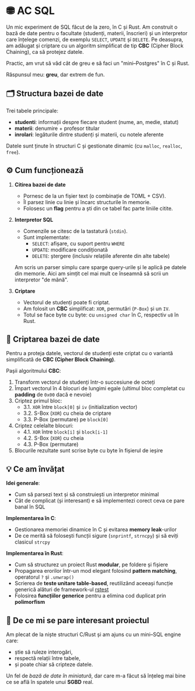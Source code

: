 # ⛃ AC SQL

Un mic experiment de SQL făcut de la zero, în C și Rust.
Am construit o bază de date pentru o facultate (studenți, materii, înscrieri) și un interpretor care înțelege comenzi,
de exemplu `SELECT`, `UPDATE` și `DELETE`.
Pe deasupra, am adăugat și criptare cu un algoritm simplificat de tip **CBC** (Cipher Block Chaining), ca să protejez datele.

Practic, am vrut să văd cât de greu e să faci un "mini–Postgres" în C și Rust.

Răspunsul meu: **greu**, dar extrem de fun.


## 🗂 Structura bazei de date

Trei tabele principale:
- **studenti**: informații despre fiecare student (nume, an, medie, statut)
- **materii**: denumire + profesor titular
- **inrolari**: legăturile dintre studenți și materii, cu notele aferente

Datele sunt ținute în structuri C și gestionate dinamic (cu `malloc`, `realloc`, `free`).


## ⚙️ Cum funcționează

1. **Citirea bazei de date**
   - Pornesc de la un fișier text (o combinație de TOML + CSV).
   - Îl parsez linie cu linie și încarc structurile în memorie.
   - Folosesc un **flag** pentru a ști din ce tabel fac parte liniile citite.

2. **Interpretor SQL**
   - Comenzile se citesc de la tastatură (`stdin`).
   - Sunt implementate:
     - `SELECT`: afișare, cu suport pentru `WHERE`
     - `UPDATE`: modificare condiționată
     - `DELETE`: ștergere (inclusiv relațiile aferente din alte tabele)

   Am scris un parser simplu care sparge query-urile și le aplică pe datele din memorie.
   Aici am simțit cel mai mult ce înseamnă să scrii un interpretor "de mână".

3. **Criptare**
   - Vectorul de studenți poate fi criptat.
   - Am folosit un **CBC** simplificat: `XOR`, permutări (`P-Box`) și un `IV`.
   - Totul se face byte cu byte: cu `unsigned char` în C, respectiv `u8` în Rust.

## 🔐 Criptarea bazei de date

Pentru a proteja datele, vectorul de studenți este criptat cu o variantă simplificată de **CBC (Cipher Block Chaining)**.

Pașii algoritmului **CBC**:
1. Transform vectorul de studenți într-o succesiune de octeți
2. Împart vectorul în 4 blocuri de lungimi egale (ultimul bloc completat cu **padding** de `0x00` dacă e nevoie)
3. Criptez primul bloc:
   - 3.1. `XOR` între `block[0]` și `iv` (initialization vector)
   - 3.2. S-Box (`XOR`) cu cheia de criptare
   - 3.3. P-Box (permutare) pe `block[0]`
4. Criptez celelalte blocuri:
   - 4.1. `XOR` între `block[i]` și `block[i-1]`
   - 4.2. S-Box (`XOR`) cu cheia
   - 4.3. P-Box (permutare)
6. Blocurile rezultate sunt scrise byte cu byte în fișierul de ieșire

## 💡 Ce am învățat


**Idei generale**:
- Cum să parsezi text și să construiești un interpretor minimal
- Cât de complicat (și interesant) e să implementezi corect ceva ce pare banal în SQL

**Implementarea în C**:
- Gestionarea memoriei dinamice în C și evitarea **memory leak**-urilor
- De ce merită să folosești funcții sigure (`snprintf`, `strncpy`) și să eviți clasicul `strcpy`

**Implementarea în Rust**:
- Cum să structurez un proiect Rust **modular**, pe foldere și fișiere
- Propagarea erorilor într-un mod elegant folosind **pattern matching**, operatorul `?` și `.unwrap()`
- Scrierea de **teste unitare table-based**, reutilizând aceeași funcție generică alături de framework-ul [rstest](https://crates.io/crates/rstest)
- Folosirea **funcțiilor generice** pentru a elimina cod duplicat prin **polimorfism**

## 🔎 De ce mi se pare interesant proiectul

Am plecat de la niște structuri C/Rust și am ajuns cu un mini–SQL engine care:
- știe să ruleze interogări,
- respectă relații între tabele,
- și poate chiar să cripteze datele.

Un fel de *bază de date în miniatură*, dar care m-a făcut să înțeleg mai bine
ce se află în spatele unui **SGBD** real.
